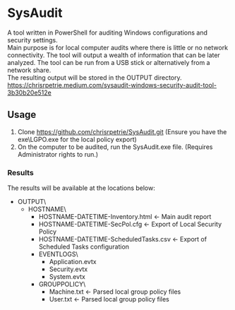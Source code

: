 # SysAudit
A tool written in PowerShell for auditing Windows configurations and security settings.  
Main purpose is for local computer audits where there is little or no network connectivity. 
The tool will output a wealth of information that can be later analyzed.
The tool can be run from a USB stick or alternatively from a network share.  
The resulting output will be stored in the OUTPUT directory.
https://chrisrpetrie.medium.com/sysaudit-windows-security-audit-tool-3b30b20e512e

## Usage
1. Clone https://github.com/chrisrpetrie/SysAudit.git (Ensure you have the exe\LGPO.exe for the local policy export)
2. On the computer to be audited, run the SysAudit.exe file. (Requires Administrator rights to run.)

### Results
The results will be available at the locations below:

- OUTPUT\
  - HOSTNAME\
    - HOSTNAME-DATETIME-Inventory.html <- Main audit report
    - HOSTNAME-DATETIME-SecPol.cfg <- Export of Local Security Policy
    - HOSTNAME-DATETIME-ScheduledTasks.csv <- Export of Scheduled Tasks configuration  
    - EVENTLOGS\
      - Application.evtx  
      - Security.evtx  
      - System.evtx  
    - GROUPPOLICY\
      - Machine.txt <- Parsed local group policy files  
      - User.txt <- Parsed local group policy files  
  
